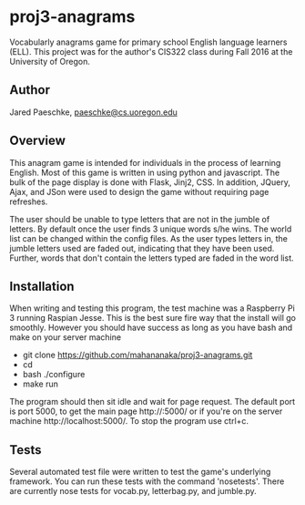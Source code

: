 # proj3-anagrams
Vocabularly anagrams game for primary school English language learners (ELL).
This project was for the author's CIS322 class during Fall 2016 at the University
of Oregon.

## Author
Jared Paeschke, paeschke@cs.uoregon.edu

## Overview
This anagram game is intended for individuals in the process of learning English.
Most of this game is written in using python and javascript. The bulk of the page
display is done with Flask, Jinj2, CSS. In addition, JQuery, Ajax, and JSon were 
used to design the game without requiring page refreshes.

The user should be unable to type letters that are not in the jumble of letters.
By default once the user finds 3 unique words s/he wins. The world list can be 
changed within the config files. As the user types letters in, the jumble letters 
used are faded out, indicating that they have been used. Further, words that 
don't contain the letters typed are faded in the word list.

## Installation
When writing and testing this program, the test machine was a Raspberry Pi 3 running
Raspian Jesse. This is the best sure fire way that the install will go smoothly. 
However you should have success as long as you have bash and make on your server machine

* git clone https://github.com/mahananaka/proj3-anagrams.git <install directory>
* cd <install directory>
* bash ./configure
* make run

The program should then sit idle and wait for page request. The default port is
port 5000, to get the main page http://<serverip>:5000/ or if you're on the server
machine http://localhost:5000/. To stop the program use ctrl+c.

## Tests
Several automated test file were written to test the game's underlying framework. 
You can run these tests with the command 'nosetests'. There are currently nose tests
for vocab.py, letterbag.py, and jumble.py.



